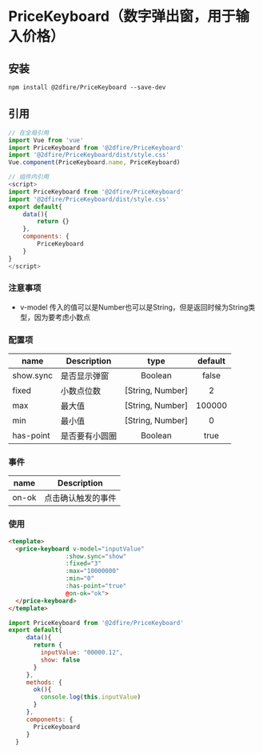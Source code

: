 # PriceKeyboard（数字弹出窗，用于输入价格）

## 安装

```JS
npm install @2dfire/PriceKeyboard --save-dev
```

## 引用

``` javascript
// 在全局引用
import Vue from 'vue'
import PriceKeyboard from '@2dfire/PriceKeyboard'
import '@2dfire/PriceKeyboard/dist/style.css'
Vue.component(PriceKeyboard.name, PriceKeyboard)
```

``` javascript
// 组件内引用
<script>
import PriceKeyboard from '@2dfire/PriceKeyboard'
import '@2dfire/PriceKeyboard/dist/style.css'
export default{
    data(){
        return {}
    },
    components: {
        PriceKeyboard
    }
}
</script>
```

### 注意事项
- v-model 传入的值可以是Number也可以是String，但是返回时候为String类型，因为要考虑小数点


### 配置项

|    name    |    Description   |   type   |default|
| -----------------  | ---------------- | :--------: | :----------: |
| show.sync     | 是否显示弹窗 | Boolean | false
| fixed        | 小数点位数 | [String, Number] | 2
| max        | 最大值 | [String, Number] | 100000
| min        | 最小值 |[String, Number] | 0
| has-point        | 是否要有小圆圈 | Boolean | true

### 事件

| name | Description   |
| :--------:   | -----  |
|   on-ok     |  点击确认触发的事件

### 使用

```html
<template>
  <price-keyboard v-model="inputValue"
                :show.sync="show"
                :fixed="3"
                :max="10000000"
                :min="0"
                :has-point="true"
                @on-ok="ok">
  </price-keyboard>
</template>
```

```javascript
import PriceKeyboard from '@2dfire/PriceKeyboard'
export default{
     data(){
       return {
         inputValue: "00000.12",
         show: false
       }
     },
     methods: {
       ok(){
         console.log(this.inputValue)
       }
     },
     components: {
       PriceKeyboard
     }
  }
```
